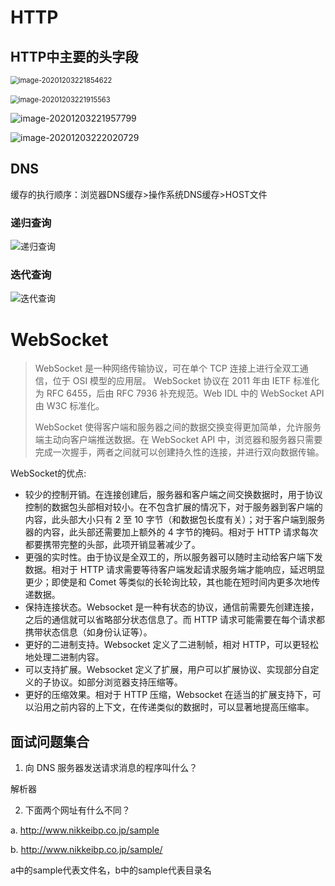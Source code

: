 # HTTP

## HTTP中主要的头字段

<img src="C:\Users\bao\AppData\Roaming\Typora\typora-user-images\image-20201203221854622.png" alt="image-20201203221854622" style="zoom:80%;" />

​                                      <img src="C:\Users\bao\AppData\Roaming\Typora\typora-user-images\image-20201203221915563.png" alt="image-20201203221915563" style="zoom:80%;" />

![image-20201203221957799](C:\Users\bao\AppData\Roaming\Typora\typora-user-images\image-20201203221957799.png)

![image-20201203222020729](C:\Users\bao\AppData\Roaming\Typora\typora-user-images\image-20201203222020729.png)

## DNS

缓存的执行顺序：浏览器DNS缓存>操作系统DNS缓存>HOST文件

### 递归查询

![递归查询](F:\学习笔记\network\递归查询.jpg)

### 迭代查询

![迭代查询](F:\学习笔记\network\迭代查询.jpg)

# WebSocket

> WebSocket 是一种网络传输协议，可在单个 TCP 连接上进行全双工通信，位于 OSI 模型的应用层。 WebSocket 协议在 2011 年由 IETF 标准化为 RFC 6455，后由 RFC 7936 补充规范。Web IDL 中的 WebSocket API 由 W3C 标准化。
>
> WebSocket 使得客户端和服务器之间的数据交换变得更加简单，允许服务端主动向客户端推送数据。在 WebSocket API 中，浏览器和服务器只需要完成一次握手，两者之间就可以创建持久性的连接，并进行双向数据传输。

WebSocket的优点:

- 较少的控制开销。在连接创建后，服务器和客户端之间交换数据时，用于协议控制的数据包头部相对较小。在不包含扩展的情况下，对于服务器到客户端的内容，此头部大小只有 2 至 10 字节（和数据包长度有关）；对于客户端到服务器的内容，此头部还需要加上额外的 4 字节的掩码。相对于 HTTP 请求每次都要携带完整的头部，此项开销显著减少了。
- 更强的实时性。由于协议是全双工的，所以服务器可以随时主动给客户端下发数据。相对于 HTTP 请求需要等待客户端发起请求服务端才能响应，延迟明显更少；即使是和 Comet 等类似的长轮询比较，其也能在短时间内更多次地传递数据。
- 保持连接状态。Websocket 是一种有状态的协议，通信前需要先创建连接，之后的通信就可以省略部分状态信息了。而 HTTP 请求可能需要在每个请求都携带状态信息（如身份认证等）。
- 更好的二进制支持。Websocket 定义了二进制帧，相对 HTTP，可以更轻松地处理二进制内容。
- 可以支持扩展。Websocket 定义了扩展，用户可以扩展协议、实现部分自定义的子协议。如部分浏览器支持压缩等。
- 更好的压缩效果。相对于 HTTP 压缩，Websocket 在适当的扩展支持下，可以沿用之前内容的上下文，在传递类似的数据时，可以显著地提高压缩率。

## 面试问题集合

1. 向 DNS 服务器发送请求消息的程序叫什么？

解析器

2. 下面两个网址有什么不同？

  a. http://www.nikkeibp.co.jp/sample

  b. http://www.nikkeibp.co.jp/sample/

a中的sample代表文件名，b中的sample代表目录名

